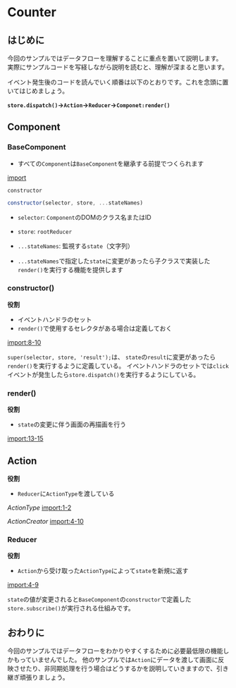 # Counter

## はじめに
今回のサンプルではデータフローを理解することに重点を置いて説明します。
実際にサンプルコードを写経しながら説明を読むと、理解が深まると思います。

イベント発生後のコードを読んでいく順番は以下のとおりです。これを念頭に置いてはじめましょう。

**`store.dispatch()`->`Action`->`Reducer`->`Componet:render()`**

## Component

### BaseComponent
- すべての`Component`は`BaseComponent`を継承する前提でつくられます

[import](../../examples/utils/BaseComponent.js)

`constructor`
```js
constructor(selector, store, ...stateNames)
```
- `selector`: `Component`のDOMのクラス名またはID
- `store`: `rootReducer`
- `...stateNames`: 監視する`state`（文字列）

- `...stateNames`で指定した`state`に変更があったら子クラスで実装した`render()`を実行する機能を提供します

### constructor()
**役割**
- イベントハンドラのセット
- `render()`で使用するセレクタがある場合は定義しておく

[import:8-10](../../examples/counter/js/components/Counter.js)

`super(selector, store, 'result');`は、 `state`の`result`に変更があったら`render()`を実行するように定義している。
イベントハンドラのセットでは`click`イベントが発生したら`store.dispatch()`を実行するようにしている。

### render()
**役割**
- `state`の変更に伴う画面の再描画を行う

[import:13-15](../../examples/counter/js/components/Counter.js)

## Action
**役割**
- `Reducer`に`ActionType`を渡している

*ActionType*
[import:1-2](../../examples/counter/js/actions/ActionCreator.js)

*ActionCreator*
[import:4-10](../../examples/counter/js/actions/ActionCreator.js)

### Reducer
**役割**
- `Action`から受け取った`ActionType`によって`state`を新規に返す

[import:4-9](../../examples/counter/js/reducers/CounterReducer.js)

`state`の値が変更されると`BaseComponent`の`constructor`で定義した`store.subscribe()`が実行される仕組みです。

## おわりに
今回のサンプルではデータフローをわかりやすくするために必要最低限の機能しかもっていませんでした。
他のサンプルでは`Action`にデータを渡して画面に反映させたり、非同期処理を行う場合はどうするかを説明していきますので、引き継ぎ頑張りましょう。

